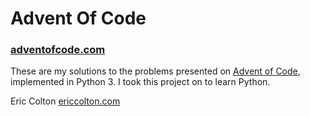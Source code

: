 # Advent Of Code
### [adventofcode.com](http://adventofcode.com)

These are my solutions to the problems presented on [Advent of Code](http://adventofcode.com), implemented in Python 3.  I took this project on to learn Python.

Eric Colton
[ericcolton.com](http://ericcolton.com)
